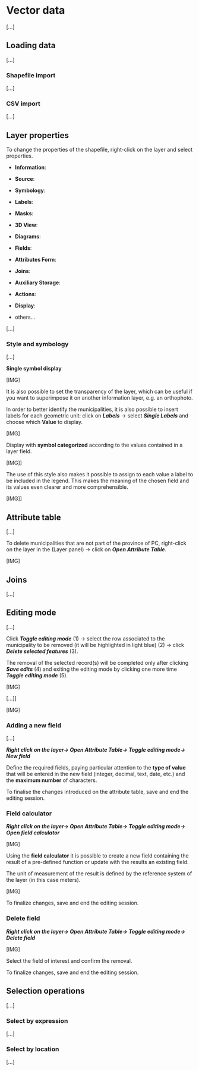 # Vector data

[...]

## Loading data

[...]

### Shapefile import

[...]

### CSV import

[...]

## Layer properties

To change the properties of the shapefile, right-click on the layer and select properties.

* **Information**:

* **Source**:

* **Symbology**:

* **Labels**:

* **Masks**:

* **3D View**:

* **Diagrams**:

* **Fields**:

* **Attributes Form**:

* **Joins**:

* **Auxiliary Storage**:

* **Actions**:

* **Display**:

* others...


[...]

### Style and symbology

[...]

**Single symbol display**

[IMG]

It is also possible to set the transparency of the layer, which can be useful if you want to superimpose it on another information layer, e.g. an orthophoto.

In order to better identify the municipalities, it is also possible to insert labels for each geometric unit: click on ***Labels*** → select ***Single Labels*** and choose which **Value** to display.

[IMG]


Display with **symbol categorized** according to the values contained in a layer field.

[IMG]]

The use of this style also makes it possible to assign to each value a label to be included in the legend. This makes the meaning of the chosen field and its values even clearer and more comprehensible.

[IMG]]

## Attribute table

[...]

To delete municipalities that are not part of the province of PC, right-click on the layer in the (Layer panel) → click on ***Open Attribute Table***.

[IMG]

## Joins

[...]

## Editing mode

[...]

Click ***Toggle editing mode*** (1) → select the row associated to the municipality to be removed (it will be highlighted in light blue) (2) → click ***Delete selected features*** (3).

The removal of the selected record(s) will be completed only after clicking ***Save edits*** (4) and exiting the editing mode by clicking one more time ***Toggle editing mode*** (5).

[IMG]

[...]]

[IMG]

### Adding a new field

[...]

***Right click on the layer→ Open Attribute Table→ Toggle editing mode→ New field***

Define the required fields, paying particular attention to the **type of value** that will be entered in the new field (integer, decimal, text, date, etc.) and the **maximum number** of characters.

To finalise the changes introduced on the attribute table, save and end the editing session.

### Field calculator

***Right click on the layer→ Open Attribute Table→ Toggle editing mode→ Open field calculator***

[IMG]

Using the **field calculator** it is possible to create a new field containing the result of a pre-defined function or update with the results an existing field.

The unit of measurement of the result is defined by the reference system of the layer (in this case meters).

[IMG]

To finalize changes, save and end the editing session.

### Delete field

***Right click on the layer→ Open Attribute Table→ Toggle editing mode→ Delete field***

[IMG]

Select the field of interest and confirm the removal.

To finalize changes, save and end the editing session.

## Selection operations

[...]

### Select by expression

[...]

### Select by location

[...]
